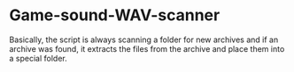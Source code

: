 # Game-sound-WAV-scanner
Basically, the script is always scanning a folder for new archives and if an archive was found, it extracts the files from the archive and place them into a special folder.
